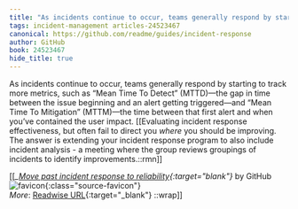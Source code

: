 ```yaml
---
title: "As incidents continue to occur, teams generally respond by starting ..."
tags: incident-management articles-24523467
canonical: https://github.com/readme/guides/incident-response
author: GitHub
book: 24523467
hide_title: true
---
```


As incidents continue to occur, teams generally respond by starting to track more metrics, such as “Mean Time To Detect” (MTTD)—the gap in time between the issue beginning and an alert getting triggered—and “Mean Time To Mitigation” (MTTM)—the time between that first alert and when you’ve contained the user impact.
[[Evaluating incident response effectiveness, but often fail to direct you *where* you should be improving. The answer is extending your incident response program to also include incident analysis - a meeting where the group reviews groupings of incidents to identify improvements.::rmn]]


[[<cite>_[Move past incident response to reliability](https://github.com/readme/guides/incident-response){:target="_blank"}_</cite> by GitHub ![favicon](https://s2.googleusercontent.com/s2/favicons?domain=github.com){:class="source-favicon"}<br>
_More_: [Readwise URL](https://readwise.io/open/478343386){:target="_blank"}
::wrap]]
